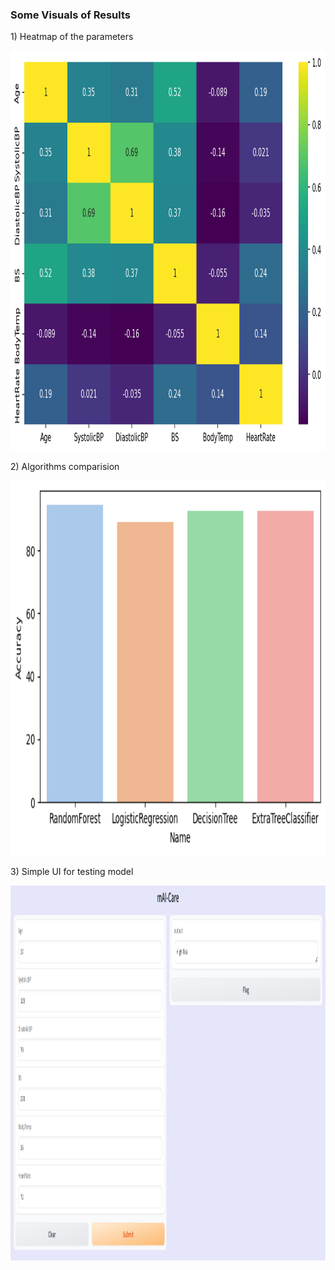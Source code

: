 <h3> Some Visuals of Results</h3>
<p>1) Heatmap of the parameters</p>
<img src='images/heatmap.png' width='640px' height='640px alt='Heatmap'/>
<p>2) Algorithms comparision</p>
<img src='images/Algorithms.png' width='640px' height='600px alt='Algorithms'/>
<p>3) Simple UI for testing model</p>
<img src='images/UI.png' width='640px' height='600px alt='UI'/>
